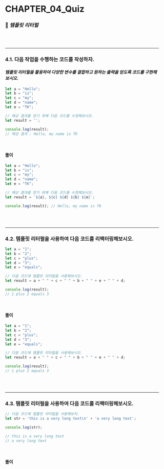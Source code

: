 #  CHAPTER_04_Quiz

###  :pencil: ***템플릿 리터럴***

<br>

<br>

---

### 4.1. 다음 작업을 수행하는 코드를 작성하자. 

#### _템플릿 리터럴을 활용하여 다양한 변수를 결합하고 원하는 출력을 얻도록 코드를 구현해보시오._

```javascript
let a = "Hello";
let b = "is";
let c = "my";
let d = "name";
let e = "TK";

// 예상 결과를 얻기 위해 다음 코드를 수정해보시오.
let result = '';

console.log(result);
// 예상 결과 : Hello, my name is TK
```

<br>

#### 풀이

```javascript
let a = "Hello";
let b = "is";
let c = "my";
let d = "name";
let e = "TK";

// 예상 결과를 얻기 위해 다음 코드를 수정해보시오.
let result = `${a}, ${c} ${d} ${b} ${e}`;

console.log(result); // Hello, my name is TK
```

<br>

<br>

---

### 4.2. 템플릿 리터럴을 사용하여 다음 코드를 리팩터링해보시오.

```javascript
let a = "1";
let b = "2";
let c = "plus";
let d = "3";
let e = "equals";

// 다음 코드에 템플릿 리터럴을 사용해보시오. 
let result = a + " " + c + " " + b + " " + e + " " + d;

console.log(result);
// 1 plus 2 equals 3
```

<br>

#### 풀이

```javascript
let a = "1";
let b = "2";
let c = "plus";
let d = "3";
let e = "equals";

// 다음 코드에 템플릿 리터럴을 사용해보시오. 
let result = a + " " + c + " " + b + " " + e + " " + d;

console.log(result);
// 1 plus 2 equals 3
```

<br>

<br>

---

### 4.3. 템플릿 리터럴을 사용하여 다음 코드를 리팩터링해보시오.

```javascript
// 다음 코드에 템플릿 리터럴을 사용해보자.
let str = 'this is a very long text\n' + 'a very long text';

console.log(str);

// this is a very long text
// a very long text
```

<br>

#### 풀이

```javascript

```


